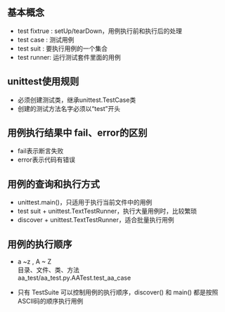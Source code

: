 ## 基本概念
* test fixtrue :  setUp/tearDown，用例执行前和执行后的处理
* test case : 测试用例
* test suit : 要执行用例的一个集合
* test runner: 运行测试套件里面的用例


## unittest使用规则
* 必须创建测试类，继承unittest.TestCase类
* 创建的测试方法名字必须以“test”开头

## 用例执行结果中 fail、error的区别
* fail表示断言失败
* error表示代码有错误

## 用例的查询和执行方式
* unittest.main()，只适用于执行当前文件中的用例
* test suit + unittest.TextTestRunner，执行大量用例时，比较繁琐
* discover + unittest.TextTestRunner，适合批量执行用例

## 用例的执行顺序
* a ~z , A ~ Z   
目录、文件、类、方法   
aa_test/aa_test.py.AATest.test_aa_case

* 只有 TestSuite 可以控制用例的执行顺序，discover() 和 main() 都是按照ASCII码的顺序执行用例